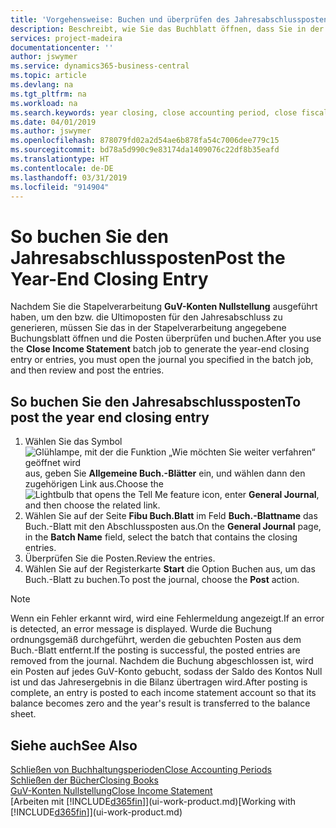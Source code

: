 ```yaml
---
title: 'Vorgehensweise: Buchen und überprüfen des Jahresabschlusspostens | Microsoft Docs'
description: Beschreibt, wie Sie das Buchblatt öffnen, dass Sie in der Stapelverarbeitung "GuV-Konten Nullstellung" definier haben und dann den Jahresabschlusseintrag überprüfen und buchen.
services: project-madeira
documentationcenter: ''
author: jswymer
ms.service: dynamics365-business-central
ms.topic: article
ms.devlang: na
ms.tgt_pltfrm: na
ms.workload: na
ms.search.keywords: year closing, close accounting period, close fiscal year, bank account detailed trial balance
ms.date: 04/01/2019
ms.author: jswymer
ms.openlocfilehash: 878079fd02a2d54ae6b878fa54c7006dee779c15
ms.sourcegitcommit: bd78a5d990c9e83174da1409076c22df8b35eafd
ms.translationtype: HT
ms.contentlocale: de-DE
ms.lasthandoff: 03/31/2019
ms.locfileid: "914904"
---
```

# <a name="post-the-year-end-closing-entry"></a><span data-ttu-id="a554d-103">So buchen Sie den Jahresabschlussposten</span><span class="sxs-lookup"><span data-stu-id="a554d-103">Post the Year-End Closing Entry</span></span>
<span data-ttu-id="a554d-104">Nachdem Sie die Stapelverarbeitung **GuV-Konten Nullstellung** ausgeführt haben, um den bzw. die Ultimoposten für den Jahresabschluss zu generieren, müssen Sie das in der Stapelverarbeitung angegebene Buchungsblatt öffnen und die Posten überprüfen und buchen.</span><span class="sxs-lookup"><span data-stu-id="a554d-104">After you use the **Close Income Statement** batch job to generate the year-end closing entry or entries, you must open the journal you specified in the batch job, and then review and post the entries.</span></span>

## <a name="to-post-the-year-end-closing-entry"></a><span data-ttu-id="a554d-105">So buchen Sie den Jahresabschlussposten</span><span class="sxs-lookup"><span data-stu-id="a554d-105">To post the year end closing entry</span></span>
1. <span data-ttu-id="a554d-106">Wählen Sie das Symbol ![Glühlampe, mit der die Funktion „Wie möchten Sie weiter verfahren“ geöffnet wird](media/ui-search/search_small.png "Wie möchten Sie weiter verfahren?") aus, geben Sie **Allgemeine Buch.-Blätter** ein, und wählen dann den zugehörigen Link aus.</span><span class="sxs-lookup"><span data-stu-id="a554d-106">Choose the ![Lightbulb that opens the Tell Me feature](media/ui-search/search_small.png "Tell me what you want to do") icon, enter **General Journal**, and then choose the related link.</span></span>
2. <span data-ttu-id="a554d-107">Wählen Sie auf der Seite **Fibu Buch.Blatt** im Feld **Buch.-Blattname** das Buch.-Blatt mit den Abschlussposten aus.</span><span class="sxs-lookup"><span data-stu-id="a554d-107">On the **General Journal** page, in the **Batch Name** field, select the batch that contains the closing entries.</span></span>
3. <span data-ttu-id="a554d-108">Überprüfen Sie die Posten.</span><span class="sxs-lookup"><span data-stu-id="a554d-108">Review the entries.</span></span>
4. <span data-ttu-id="a554d-109">Wählen Sie auf der Registerkarte **Start** die Option Buchen aus, um das Buch.-Blatt zu buchen.</span><span class="sxs-lookup"><span data-stu-id="a554d-109">To post the journal, choose the **Post** action.</span></span>

> [!NOTE]  
>   <span data-ttu-id="a554d-110">Wenn ein Fehler erkannt wird, wird eine Fehlermeldung angezeigt.</span><span class="sxs-lookup"><span data-stu-id="a554d-110">If an error is detected, an error message is displayed.</span></span> <span data-ttu-id="a554d-111">Wurde die Buchung ordnungsgemäß durchgeführt, werden die gebuchten Posten aus dem Buch.-Blatt entfernt.</span><span class="sxs-lookup"><span data-stu-id="a554d-111">If the posting is successful, the posted entries are removed from the journal.</span></span> <span data-ttu-id="a554d-112">Nachdem die Buchung abgeschlossen ist, wird ein Posten auf jedes GuV-Konto gebucht, sodass der Saldo des Kontos Null ist und das Jahresergebnis in die Bilanz übertragen wird.</span><span class="sxs-lookup"><span data-stu-id="a554d-112">After posting is complete, an entry is posted to each income statement account so that its balance becomes zero and the year's result is transferred to the balance sheet.</span></span>

## <a name="see-also"></a><span data-ttu-id="a554d-113">Siehe auch</span><span class="sxs-lookup"><span data-stu-id="a554d-113">See Also</span></span>
[<span data-ttu-id="a554d-114">Schließen von Buchhaltungsperioden</span><span class="sxs-lookup"><span data-stu-id="a554d-114">Close Accounting Periods</span></span>](year-close-account-periods.md)  
[<span data-ttu-id="a554d-115">Schließen der Bücher</span><span class="sxs-lookup"><span data-stu-id="a554d-115">Closing Books</span></span>](year-close-books.md)  
[<span data-ttu-id="a554d-116">GuV-Konten Nullstellung</span><span class="sxs-lookup"><span data-stu-id="a554d-116">Close Income Statement</span></span>](year-close-income-statement.md)  
<span data-ttu-id="a554d-117">[Arbeiten mit [!INCLUDE[d365fin](includes/d365fin_md.md)]](ui-work-product.md)</span><span class="sxs-lookup"><span data-stu-id="a554d-117">[Working with [!INCLUDE[d365fin](includes/d365fin_md.md)]](ui-work-product.md)</span></span>
